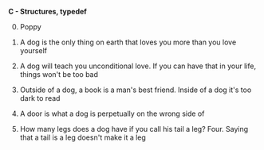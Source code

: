 __C - Structures, typedef__


 0. Poppy

 1. A dog is the only thing on earth that loves you more than you love yourself

 2. A dog will teach you unconditional love. If you can have that in your life, things won't be too bad

 3. Outside of a dog, a book is a man's best friend. Inside of a dog it's too dark to read

 4. A door is what a dog is perpetually on the wrong side of

 5. How many legs does a dog have if you call his tail a leg? Four. Saying that a tail is a leg doesn't make it a leg
